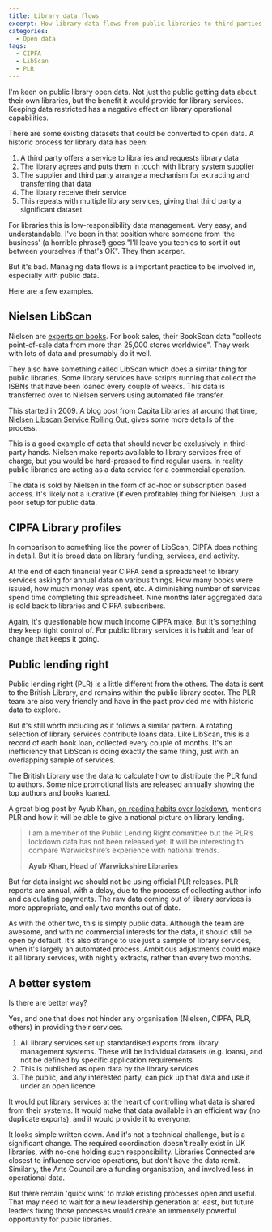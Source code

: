 ```yaml
---
title: Library data flows
excerpt: How library data flows from public libraries to third parties
categories:
  - Open data
tags:
  - CIPFA
  - LibScan
  - PLR
---
```


I'm keen on public library open data. Not just the public getting data about their own libraries, but the benefit it would provide for library services. Keeping data restricted has a negative effect on library operational capabilities.

There are some existing datasets that could be converted to open data. A historic process for library data has been:

1. A third party offers a service to libraries and requests library data
2. The library agrees and puts them in touch with library system supplier
3. The supplier and third party arrange a mechanism for extracting and transferring that data
4. The library receive their service
5. This repeats with multiple library services, giving that third party a significant dataset

For libraries this is low-responsibility data management. Very easy, and understandable. I've been in that position where someone from 'the business' (a horrible phrase!) goes "I'll leave you techies to sort it out between yourselves if that's OK". They then scarper.

But it's bad. Managing data flows is a important practice to be involved in, especially with public data.

Here are a few examples.

## Nielsen LibScan

Nielsen are [experts on books](https://nielsenbook.co.uk/). For book sales, their BookScan data "collects point-of-sale data from more than 25,000 stores worldwide". They work with lots of data and presumably do it well.

They also have something called LibScan which does a similar thing for public libraries. Some library services have scripts running that collect the ISBNs that have been loaned every couple of weeks. This data is transferred over to Nielsen servers using automated file transfer.

This started in 2009. A blog post from Capita Libraries at around that time, [Nielsen Libscan Service Rolling Out](https://blogs.capita-libraries.co.uk/decisions/2009/06/01/nielsen-libscan-service-rolling-out/), gives some more details of the process.

This is a good example of data that should never be exclusively in third-party hands. Nielsen make reports available to library services free of charge, but you would be hard-pressed to find regular users. In reality public libraries are acting as a data service for a commercial operation.

The data is sold by Nielsen in the form of ad-hoc or subscription based access. It's likely not a lucrative (if even profitable) thing for Nielsen. Just a poor setup for public data.

## CIPFA Library profiles

In comparison to something like the power of LibScan, CIPFA does nothing in detail. But it is broad data on library funding, services, and activity.

At the end of each financial year CIPFA send a spreadsheet to library services asking for annual data on various things. How many books were issued, how much money was spent, etc. A diminishing number of services spend time completing this spreadsheet. Nine months later aggregated data is sold back to libraries and CIPFA subscribers.

Again, it's questionable how much income CIPFA make. But it's something they keep tight control of. For public library services it is habit and fear of change that keeps it going.

## Public lending right

Public lending right (PLR) is a little different from the others. The data is sent to the British Library, and remains within the public library sector. The PLR team are also very friendly and have in the past provided me with historic data to explore.

But it's still worth including as it follows a similar pattern. A rotating selection of library services contribute loans data. Like LibScan, this is a record of each book loan, collected every couple of months. It's an inefficiency that LibScan is doing exactly the same thing, just with an overlapping sample of services.

The British Library use the data to calculate how to distribute the PLR fund to authors. Some nice promotional lists are released annually showing the top authors and books loaned.

A great blog post by Ayub Khan, [on reading habits over lockdown](https://www.thebookseller.com/blogs/lockdown-reading-lowdown-1250190), mentions PLR and how it will be able to give a national picture on library lending.

> I am a member of the Public Lending Right committee but the PLR’s lockdown data has not been released yet. It will be interesting to compare Warwickshire’s experience with national trends.
>
> **Ayub Khan, Head of Warwickshire Libraries**

But for data insight we should not be using official PLR releases. PLR reports are annual, with a delay, due to the process of collecting author info and calculating payments. The raw data coming out of library services is more appropriate, and only two months out of date.

As with the other two, this is simply public data. Although the team are awesome, and with no commercial interests for the data, it should still be open by default. It's also strange to use just a sample of library services, when it's largely an automated process. Ambitious adjustments could make it all library services, with nightly extracts, rather than every two months.

## A better system

Is there are better way?

Yes, and one that does not hinder any organisation (Nielsen, CIPFA, PLR, others) in providing their services.

1. All library services set up standardised exports from library management systems. These will be individual datasets (e.g. loans), and not be defined by specific application requirements
2. This is published as open data by the library services 
3. The public, and any interested party, can pick up that data and use it under an open licence

It would put library services at the heart of controlling what data is shared from their systems. It would make that data available in an efficient way (no duplicate exports), and it would provide it to everyone.

It looks simple written down. And it's not a technical challenge, but is a significant change. The required coordination doesn't really exist in UK libraries, with no-one holding such responsibility. Libraries Connected are closest to influence service operations, but don't have the data remit. Similarly, the Arts Council are a funding organisation, and involved less in operational data. 

But there remain 'quick wins' to make existing processes open and useful. That may need to wait for a new leadership generation at least, but future leaders fixing those processes would create an immensely powerful opportunity for public libraries.
